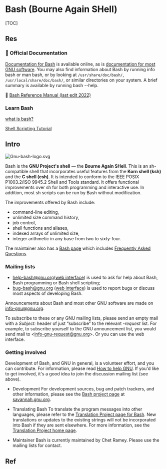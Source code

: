 # Bash (Bourne Again SHell)

[TOC]



## Res
### 📂 Official Documentation
[Documentation for Bash](https://www.gnu.org/software/bash/manual/) is available online, as is [documentation for most GNU software](https://www.gnu.org/manual/). You may also find information about Bash by running info bash or man bash, or by looking at `/usr/share/doc/bash/`, `/usr/local/share/doc/bash/`, or similar directories on your system. A brief summary is available by running bash --help.

🔗 [Bash Reference Manual (last edit 2022)](https://www.gnu.org/software/bash/manual/html_node/index.html)


### Learn Bash
[what is bash?](https://en.wikipedia.org/wiki/Bash_(Unix_shell))

[Shell Scripting Tutorial](https://www.shellscript.sh)



## Intro
![Gnu-bash-logo.svg](../../../../../../../../Assets/Pics/120px-Gnu-bash-logo.svg.png)

Bash is the **GNU Project's shell** — the **Bourne Again SHell**. This is an sh-compatible shell that incorporates useful features from the **Korn shell (ksh)** and the **C shell (csh)**. It is intended to conform to the IEEE POSIX P1003.2/ISO 9945.2 Shell and Tools standard. It offers functional improvements over sh for both programming and interactive use. In addition, most sh scripts can be run by Bash without modification.

The improvements offered by Bash include:
- command-line editing,
- unlimited size command history,
- job control,
- shell functions and aliases,
- indexed arrays of unlimited size,
- integer arithmetic in any base from two to sixty-four.

The maintainer also has a [Bash page](https://tiswww.case.edu/php/chet/bash/bashtop.html) which includes [Frequently Asked Questions](ftp://ftp.cwru.edu/pub/bash/FAQ).


### Mailing lists
- [help-bash@gnu.org](mailto:help-bash@gnu.org)([web interface](https://lists.gnu.org/mailman/listinfo/help-bash)) is used to ask for help about Bash, Bash programming or Bash shell scripting;
- [bug-bash@gnu.org](mailto:bug-bash@gnu.org) ([web interface](https://lists.gnu.org/mailman/listinfo/bug-bash)) is used to report bugs or discuss most aspects of developing Bash.

Announcements about Bash and most other GNU software are made on [info-gnu@gnu.org](https://lists.gnu.org/mailman/listinfo/info-gnu).

To subscribe to these or any GNU mailing lists, please send an empty mail with a *Subject:* header of just “subscribe” to the relevant *-request* list. For example, to subscribe yourself to the GNU announcement list, you would send mail to <[info-gnu-request@gnu.org](mailto:info-gnu-request@gnu.org?Subject=subscribe)>. Or you can use the web interface.


### Getting involved
Development of Bash, and GNU in general, is a volunteer effort, and you can contribute. For information, please read [How to help GNU](https://www.gnu.org/help/). If you'd like to get involved, it's a good idea to join the discussion mailing list (see above).

- Development
  For development sources, bug and patch trackers, and other information, please see the [Bash project page](https://savannah.gnu.org/projects/bash/) at [savannah.gnu.org](https://savannah.gnu.org/).

- Translating Bash
  To translate the program messages into other languages, please refer to the [Translation Project page for Bash](https://translationproject.org/domain/bash.html). New translations or updates to the existing strings will not be incorporated into Bash if they are sent elsewhere. For more information, see the [Translation Project home page](https://translationproject.org/html/welcome.html).

- Maintainer
  Bash is currently maintained by Chet Ramey. Please use the mailing lists for contact.


## Ref
